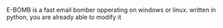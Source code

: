 E-BOMB is a fast email bomber opperating on windows or linux.
written in python, you are already able to modify it
